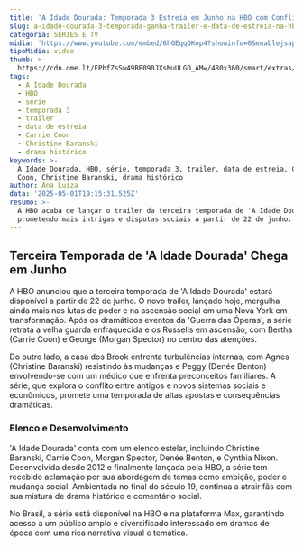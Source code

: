 ```yaml
---
title: 'A Idade Dourada: Temporada 3 Estreia em Junho na HBO com Conflitos e Ambições'
slug: a-idade-dourada-3-temporada-ganha-trailer-e-data-de-estreia-na-hbo
categoria: SÉRIES E TV
midia: 'https://www.youtube.com/embed/6hGEqqOKop4?showinfo=0&enablejsapi=1'
tipoMidia: video
thumb: >-
  https://cdn.ome.lt/FPbfZsSw49BE090JXsMuULGO_AM=/480x360/smart/extras/conteudos/Captura_de_tela_2025-05-01_155448.png
tags:
  - A Idade Dourada
  - HBO
  - série
  - temporada 3
  - trailer
  - data de estreia
  - Carrie Coon
  - Christine Baranski
  - drama histórico
keywords: >-
  A Idade Dourada, HBO, série, temporada 3, trailer, data de estreia, Carrie
  Coon, Christine Baranski, drama histórico
author: Ana Luiza
data: '2025-05-01T19:15:31.525Z'
resumo: >-
  A HBO acaba de lançar o trailer da terceira temporada de 'A Idade Dourada',
  prometendo mais intrigas e disputas sociais a partir de 22 de junho.
---
```


## Terceira Temporada de 'A Idade Dourada' Chega em Junho

A HBO anunciou que a terceira temporada de 'A Idade Dourada' estará disponível a partir de 22 de junho. O novo trailer, lançado hoje, mergulha ainda mais nas lutas de poder e na ascensão social em uma Nova York em transformação. Após os dramáticos eventos da 'Guerra das Óperas', a série retrata a velha guarda enfraquecida e os Russells em ascensão, com Bertha (Carrie Coon) e George (Morgan Spector) no centro das atenções.

Do outro lado, a casa dos Brook enfrenta turbulências internas, com Agnes (Christine Baranski) resistindo às mudanças e Peggy (Denée Benton) envolvendo-se com um médico que enfrenta preconceitos familiares. A série, que explora o conflito entre antigos e novos sistemas sociais e econômicos, promete uma temporada de altas apostas e consequências dramáticas.

### Elenco e Desenvolvimento

'A Idade Dourada' conta com um elenco estelar, incluindo Christine Baranski, Carrie Coon, Morgan Spector, Denée Benton, e Cynthia Nixon. Desenvolvida desde 2012 e finalmente lançada pela HBO, a série tem recebido aclamação por sua abordagem de temas como ambição, poder e mudança social. Ambientada no final do século 19, continua a atrair fãs com sua mistura de drama histórico e comentário social.

No Brasil, a série está disponível na HBO e na plataforma Max, garantindo acesso a um público amplo e diversificado interessado em dramas de época com uma rica narrativa visual e temática.
